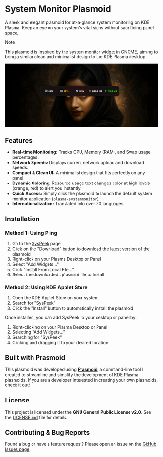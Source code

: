 # System Monitor Plasmoid

A sleek and elegant plasmoid for at-a-glance system monitoring on KDE Plasma. Keep an eye on your system's vital signs without sacrificing panel space.

> [!NOTE]
> This plasmoid is inspired by the system monitor widget in GNOME, aiming to bring a similar clean and minimalist design to the KDE Plasma desktop.

![Screenshot of System Monitor Plasmoid](demo.png)

## Features

- **Real-time Monitoring:** Tracks CPU, Memory (RAM), and Swap usage percentages.
- **Network Speeds:** Displays current network upload and download speeds.
- **Compact & Clean UI:** A minimalist design that fits perfectly on any panel.
- **Dynamic Coloring:** Resource usage text changes color at high levels (orange, red) to alert you instantly.
- **Quick Access:** Simply click the plasmoid to launch the default system monitor application (`plasma-systemmonitor`).
- **Internationalization:** Translated into over 30 languages.

## Installation

### Method 1: Using Pling

1. Go to the [SysPeek](https://www.pling.com/p/2304482/) page
2. Click on the "Download" button to download the latest version of the plasmoid
3. Right-click on your Plasma Desktop or Panel
4. Select "Add Widgets..."
5. Click "Install From Local File..."
6. Select the downloaded `.plasmoid` file to install

### Method 2: Using KDE Applet Store

1. Open the KDE Applet Store on your system
2. Search for "SysPeek"
3. Click the "Install" button to automatically install the plasmoid

Once installed, you can add SysPeek to your desktop or panel by:

1. Right-clicking on your Plasma Desktop or Panel
2. Selecting "Add Widgets..."
3. Searching for "SysPeek"
4. Clicking and dragging it to your desired location

## Built with Prasmoid

This plasmoid was developed using [**Prasmoid**](https://github.com/PRASSamin/prasmoid), a command-line tool I created to streamline and simplify the development of KDE Plasma plasmoids. If you are a developer interested in creating your own plasmoids, check it out!

## License

This project is licensed under the **GNU General Public License v2.0**. See the [LICENSE.md](LICENSE.md) file for details.

## Contributing & Bug Reports

Found a bug or have a feature request? Please open an issue on the [GitHub Issues page](https://github.com/PRASSamin/system-monitor/issues).

